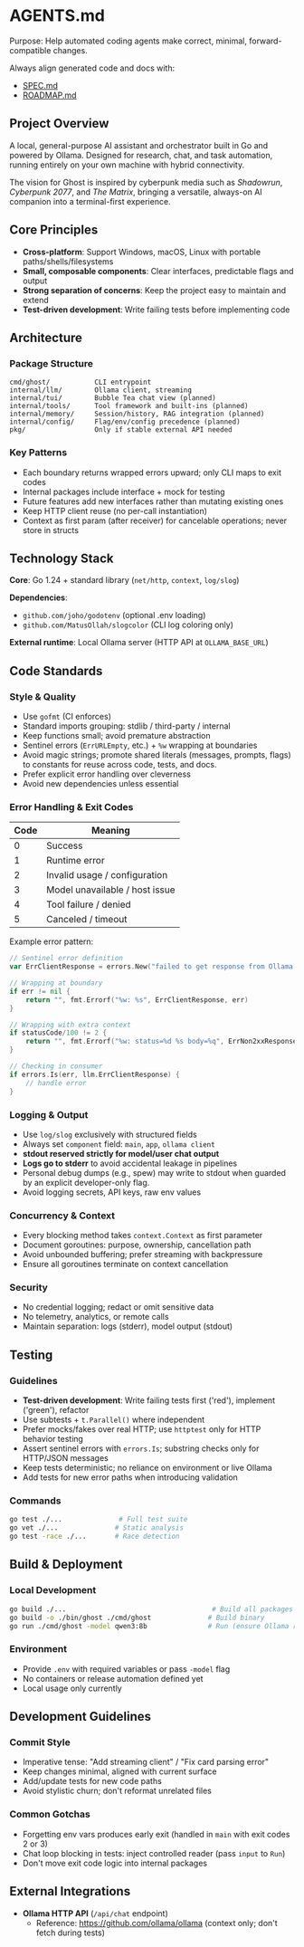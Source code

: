 # AGENTS.md

Purpose: Help automated coding agents make correct, minimal, forward-compatible changes.

Always align generated code and docs with:

- [SPEC.md](SPEC.md)
- [ROADMAP.md](ROADMAP.md)

## Project Overview

A local, general-purpose AI assistant and orchestrator built in Go and powered by Ollama. Designed for research, chat, and task automation, running entirely on your own machine with hybrid connectivity.

The vision for Ghost is inspired by cyberpunk media such as _Shadowrun_, _Cyberpunk 2077_, and _The Matrix_, bringing a versatile, always-on AI companion into a terminal-first experience.

## Core Principles

- **Cross-platform**: Support Windows, macOS, Linux with portable paths/shells/filesystems
- **Small, composable components**: Clear interfaces, predictable flags and output
- **Strong separation of concerns**: Keep the project easy to maintain and extend
- **Test-driven development**: Write failing tests before implementing code

## Architecture

### Package Structure

```text
cmd/ghost/           CLI entrypoint
internal/llm/        Ollama client, streaming
internal/tui/        Bubble Tea chat view (planned)
internal/tools/      Tool framework and built-ins (planned)
internal/memory/     Session/history, RAG integration (planned)
internal/config/     Flag/env/config precedence (planned)
pkg/                 Only if stable external API needed
```

### Key Patterns

- Each boundary returns wrapped errors upward; only CLI maps to exit codes
- Internal packages include interface + mock for testing
- Future features add new interfaces rather than mutating existing ones
- Keep HTTP client reuse (no per-call instantiation)
- Context as first param (after receiver) for cancelable operations; never store in structs

## Technology Stack

**Core**: Go 1.24 + standard library (`net/http`, `context`, `log/slog`)

**Dependencies**:

- `github.com/joho/godotenv` (optional .env loading)
- `github.com/MatusOllah/slogcolor` (CLI log coloring only)

**External runtime**: Local Ollama server (HTTP API at `OLLAMA_BASE_URL`)

## Code Standards

### Style & Quality

- Use `gofmt` (CI enforces)
- Standard imports grouping: stdlib / third-party / internal
- Keep functions small; avoid premature abstraction
- Sentinel errors (`ErrURLEmpty`, etc.) + `%w` wrapping at boundaries
- Avoid magic strings; promote shared literals (messages, prompts, flags) to constants for reuse across code, tests, and docs.
- Prefer explicit error handling over cleverness
- Avoid new dependencies unless essential

### Error Handling & Exit Codes

| Code | Meaning                        |
| ---- | ------------------------------ |
| 0    | Success                        |
| 1    | Runtime error                  |
| 2    | Invalid usage / configuration  |
| 3    | Model unavailable / host issue |
| 4    | Tool failure / denied          |
| 5    | Canceled / timeout             |

Example error pattern:

```go
// Sentinel error definition
var ErrClientResponse = errors.New("failed to get response from Ollama API")

// Wrapping at boundary
if err != nil {
    return "", fmt.Errorf("%w: %s", ErrClientResponse, err)
}

// Wrapping with extra context
if statusCode/100 != 2 {
    return "", fmt.Errorf("%w: status=%d %s body=%q", ErrNon2xxResponse, statusCode, http.StatusText(statusCode), string(responseBody))
}

// Checking in consumer
if errors.Is(err, llm.ErrClientResponse) {
    // handle error
}
```

### Logging & Output

- Use `log/slog` exclusively with structured fields
- Always set `component` field: `main`, `app`, `ollama client`
- **stdout reserved strictly for model/user chat output**
- **Logs go to stderr** to avoid accidental leakage in pipelines
- Personal debug dumps (e.g., spew) may write to stdout when guarded by an explicit developer-only flag.
- Avoid logging secrets, API keys, raw env values

### Concurrency & Context

- Every blocking method takes `context.Context` as first parameter
- Document goroutines: purpose, ownership, cancellation path
- Avoid unbounded buffering; prefer streaming with backpressure
- Ensure all goroutines terminate on context cancellation

### Security

- No credential logging; redact or omit sensitive data
- No telemetry, analytics, or remote calls
- Maintain separation: logs (stderr), model output (stdout)

## Testing

### Guidelines

- **Test-driven development**: Write failing tests first ('red'), implement ('green'), refactor
- Use subtests + `t.Parallel()` where independent
- Prefer mocks/fakes over real HTTP; use `httptest` only for HTTP behavior testing
- Assert sentinel errors with `errors.Is`; substring checks only for HTTP/JSON messages
- Keep tests deterministic; no reliance on environment or live Ollama
- Add tests for new error paths when introducing validation

### Commands

```bash
go test ./...              # Full test suite
go vet ./...              # Static analysis
go test -race ./...       # Race detection
```

## Build & Deployment

### Local Development

```bash
go build ./...                                    # Build all packages
go build -o ./bin/ghost ./cmd/ghost              # Build binary
go run ./cmd/ghost -model qwen3:8b               # Run (ensure Ollama running)
```

### Environment

- Provide `.env` with required variables or pass `-model` flag
- No containers or release automation defined yet
- Local usage only currently

## Development Guidelines

### Commit Style

- Imperative tense: "Add streaming client" / "Fix card parsing error"
- Keep changes minimal, aligned with current surface
- Add/update tests for new code paths
- Avoid stylistic churn; don't reformat unrelated files

### Common Gotchas

- Forgetting env vars produces early exit (handled in `main` with exit codes 2 or 3)
- Chat loop blocking in tests: inject controlled reader (pass `input` to `Run`)
- Don't move exit code logic into internal packages

## External Integrations

- **Ollama HTTP API** (`/api/chat` endpoint)
  - Reference: <https://github.com/ollama/ollama> (context only; don't fetch during tests)
